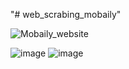 "# web_scrabing_mobaily" 

![Mobaily_website](https://github.com/user-attachments/assets/89cb7b18-4636-44a9-81f6-d9cb82580e5b)

![image](https://github.com/user-attachments/assets/95f3dfb7-74b3-4ac8-8bf4-76245af4afc8)
![image](https://github.com/user-attachments/assets/eb7f2a2e-adcf-436f-af17-94c2cdd3845f)


